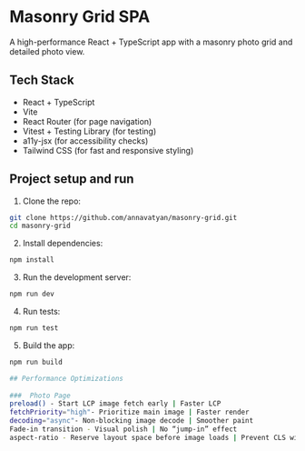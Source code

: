 # Masonry Grid SPA

A high-performance React + TypeScript app with a masonry photo grid and detailed photo view.

## Tech Stack

- React + TypeScript
- Vite
- React Router (for page navigation)
- Vitest + Testing Library (for testing)
- a11y-jsx (for accessibility checks)
- Tailwind CSS (for fast and responsive styling)

## Project setup and run

1. Clone the repo:

```bash
git clone https://github.com/annavatyan/masonry-grid.git
cd masonry-grid
```

2. Install dependencies:

```bash
npm install
```

3. Run the development server:

```bash
npm run dev
```

4. Run tests:

```bash
npm run test
```

5. Build the app:

```bash
npm run build

## Performance Optimizations
 
###  Photo Page
preload() - Start LCP image fetch early | Faster LCP
fetchPriority="high"- Prioritize main image | Faster render
decoding="async"- Non-blocking image decode | Smoother paint
Fade-in transition - Visual polish | No “jump-in” effect 
aspect-ratio - Reserve layout space before image loads | Prevent CLS without width/height
